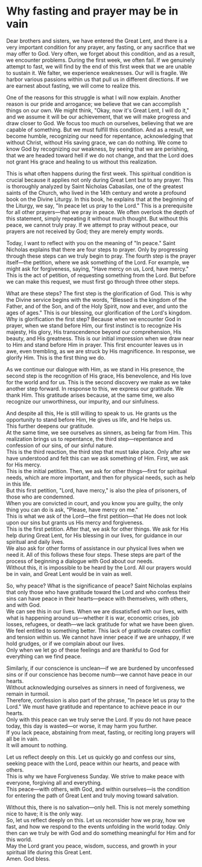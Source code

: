 # Why fasting and prayer may be in vain

Dear brothers and sisters, we have entered the Great Lent, and there is a very important condition for any prayer, any fasting, or any sacrifice that we may offer to God. 
Very often, we forget about this condition, and as a result, we encounter problems. During the first week, we often fail. If we genuinely attempt to fast, we will find by the end of this first week that we are unable to sustain it. 
We falter, we experience weaknesses. Our will is fragile. We harbor various passions within us that pull us in different directions. If we are earnest about fasting, we will come to realize this. 

One of the reasons for this struggle is what I will now explain. Another reason is our pride and arrogance; we believe that we can accomplish things on our own. 
We might think, "Okay, now it's Great Lent, I will do it," and we assume it will be our achievement, that we will make progress and draw closer to God. We focus too much on ourselves, believing that we are capable of something. 
But we must fulfill this condition. And as a result, we become humble, recognizing our need for repentance, acknowledging that without Christ, without His saving grace, we can do nothing. 
We come to know God by recognizing our weakness, by seeing that we are perishing, that we are headed toward hell if we do not change, and that the Lord does not grant His grace and healing to us without this realization. 

This is what often happens during the first week. This spiritual condition is crucial because it applies not only during Great Lent but to any prayer. This is thoroughly analyzed by Saint Nicholas Cabasilas, 
one of the greatest saints of the Church, who lived in the 14th century and wrote a profound book on the Divine Liturgy. 
In this book, he explains that at the beginning of the Liturgy, we say, "In peace let us pray to the Lord." This is a prerequisite for all other prayers—that we pray in peace. 
We often overlook the depth of this statement, simply repeating it without much thought. But without this peace, we cannot truly pray. 
If we attempt to pray without peace, our prayers are not received by God; they are merely empty words. 

Today, I want to reflect with you on the meaning of "In peace." 
Saint Nicholas explains that there are four steps to prayer. 
Only by progressing through these steps can we truly begin to pray. The fourth step is the prayer itself—the petition, where we ask something of the Lord. 
For example, we might ask for forgiveness, saying, "Have mercy on us, Lord, have mercy." This is the act of petition, of requesting something from the Lord. 
But before we can make this request, we must first go through three other steps. 

What are these steps? The first step is the glorification of God. This is why the Divine service begins with the words, "Blessed is the kingdom of the Father, and of the Son, and of the Holy Spirit, now and ever, and unto the ages of ages." 
This is our blessing, our glorification of the Lord's kingdom. 
Why is glorification the first step? Because when we encounter God in prayer, when we stand before Him, our first instinct is to recognize His majesty, His glory, His transcendence beyond our comprehension, His beauty, and His greatness. 
This is our initial impression when we draw near to Him and stand before Him in prayer. 
This first encounter leaves us in awe, even trembling, as we are struck by His magnificence. 
In response, we glorify Him. 
This is the first thing we do. 

As we continue our dialogue with Him, as we stand in His presence, the second step is the recognition of His grace, His benevolence, and His love for the world and for us. 
This is the second discovery we make as we take another step forward. 
In response to this, we express our gratitude. We thank Him. 
This gratitude arises because, at the same time, we also recognize our unworthiness, our impurity, and our sinfulness.

And despite all this, He is still willing to speak to us. He grants us the opportunity to stand before Him, He gives us life, and He helps us.  
This further deepens our gratitude.  
At the same time, we see ourselves as sinners, as being far from Him. This realization brings us to repentance, the third step—repentance and confession of our sins, of our sinful nature.  
This is the third reaction, the third step that must take place. Only after we have understood and felt this can we ask something of Him. First, we ask for His mercy.  
This is the initial petition. Then, we ask for other things—first for spiritual needs, which are more important, and then for physical needs, such as help in this life.  
But this first petition, "Lord, have mercy," is also the plea of prisoners, of those who are condemned.  
When you are convicted in court, and you know you are guilty, the only thing you can do is ask, "Please, have mercy on me."  
This is what we ask of the Lord—the first petition—that He does not look upon our sins but grants us His mercy and forgiveness.  
This is the first petition. After that, we ask for other things. We ask for His help during Great Lent, for His blessing in our lives, for guidance in our spiritual and daily lives.  
We also ask for other forms of assistance in our physical lives when we need it. All of this follows these four steps. These steps are part of the process of beginning a dialogue with God about our needs.  
Without this, it is impossible to be heard by the Lord. All our prayers would be in vain, and Great Lent would be in vain as well.  

So, why peace? What is the significance of peace? Saint Nicholas explains that only those who have gratitude toward the Lord and who confess their sins can have peace in their hearts—peace with themselves, with others, and with God.  
We can see this in our lives. When we are dissatisfied with our lives, with what is happening around us—whether it is war, economic crises, job losses, refugees, or death—we lack gratitude for what we have been given.  
We feel entitled to something better. This lack of gratitude creates conflict and tension within us. We cannot have inner peace if we are unhappy, if we hold grudges, or if we complain about our lives.  
Only when we let go of these feelings and are thankful to God for everything can we find peace.  

Similarly, if our conscience is unclean—if we are burdened by unconfessed sins or if our conscience has become numb—we cannot have peace in our hearts.  
Without acknowledging ourselves as sinners in need of forgiveness, we remain in turmoil.  
Therefore, confession is also part of the phrase, "In peace let us pray to the Lord." We must have gratitude and repentance to achieve peace in our hearts.  
Only with this peace can we truly serve the Lord. If you do not have peace today, this day is wasted—or worse, it may harm you further.  
If you lack peace, abstaining from meat, fasting, or reciting long prayers will all be in vain.  
It will amount to nothing.  

Let us reflect deeply on this. Let us quickly go and confess our sins, seeking peace with the Lord, peace within our hearts, and peace with others.  
This is why we have Forgiveness Sunday. We strive to make peace with everyone, forgiving all and everything.  
This peace—with others, with God, and within ourselves—is the condition for entering the path of Great Lent and truly moving toward salvation.

Without this, there is no salvation—only hell. This is not merely something nice to have; it is the only way.  
So, let us reflect deeply on this. Let us reconsider how we pray, how we fast, and how we respond to the events unfolding in the world today. Only then can we truly be with God and do something meaningful for Him and for this world.  
May the Lord grant you peace, wisdom, success, and growth in your spiritual life during this Great Lent.  
Amen. God bless.

